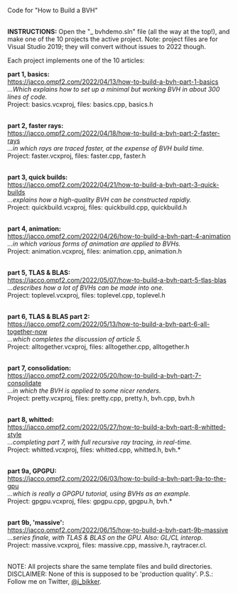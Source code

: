 Code for "How to Build a BVH"<br><br>

<b>INSTRUCTIONS:</b> Open the "_ bvhdemo.sln" file (all the way at the top!), and make one of the 10 projects the active project. Note: project files are for Visual Studio 2019; they will convert without issues to 2022 though.

Each project implements one of the 10 articles:

<b>part 1, basics:</b><br>
https://jacco.ompf2.com/2022/04/13/how-to-build-a-bvh-part-1-basics<br>
<i>...Which explains how to set up a minimal but working BVH in about 300 lines of code.</i><br>
Project: basics.vcxproj, files: basics.cpp, basics.h<br><br>

<b>part 2, faster rays:</b><br>
https://jacco.ompf2.com/2022/04/18/how-to-build-a-bvh-part-2-faster-rays<br>
<i>...in which rays are traced faster, at the expense of BVH build time.</i><br>
Project: faster.vcxproj, files: faster.cpp, faster.h<br><br>

<b>part 3, quick builds:</b><br>
https://jacco.ompf2.com/2022/04/21/how-to-build-a-bvh-part-3-quick-builds<br>
<i>...explains how a high-quality BVH can be constructed rapidly.</i><br>
Project: quickbuild.vcxproj, files: quickbuild.cpp, quickbuild.h<br><br>

<b>part 4, animation:</b><br>
https://jacco.ompf2.com/2022/04/26/how-to-build-a-bvh-part-4-animation<br>
<i>...in which various forms of animation are applied to BVHs.</i><br>
Project: animation.vcxproj, files: animation.cpp, animation.h<br><br>

<b>part 5, TLAS & BLAS:</b><br>
https://jacco.ompf2.com/2022/05/07/how-to-build-a-bvh-part-5-tlas-blas<br>
<i>...describes how a lot of BVHs can be made into one.</i><br>
Project: toplevel.vcxproj, files: toplevel.cpp, toplevel.h<br><br>

<b>part 6, TLAS & BLAS part 2:</b><br>
https://jacco.ompf2.com/2022/05/13/how-to-build-a-bvh-part-6-all-together-now<br>
<i>...which completes the discussion of article 5.</i><br>
Project: alltogether.vcxproj, files: alltogether.cpp, alltogether.h<br><br>

<b>part 7, consolidation:</b><br>
https://jacco.ompf2.com/2022/05/20/how-to-build-a-bvh-part-7-consolidate<br>
<i>...in which the BVH is applied to some nicer renders.</i><br>
Project: pretty.vcxproj, files: pretty.cpp, pretty.h, bvh.cpp, bvh.h<br><br>

<b>part 8, whitted:</b><br>
https://jacco.ompf2.com/2022/05/27/how-to-build-a-bvh-part-8-whitted-style<br>
<i>...completing part 7, with full recursive ray tracing, in real-time.</i><br>
Project: whitted.vcxproj, files: whitted.cpp, whitted.h, bvh.*<br><br>

<b>part 9a, GPGPU:</b><br>
https://jacco.ompf2.com/2022/06/03/how-to-build-a-bvh-part-9a-to-the-gpu<br>
<i>...which is really a GPGPU tutorial, using BVHs as an example.</i><br>
Project: gpgpu.vcxproj, files: gpgpu.cpp, gpgpu.h, bvh.*<br><br>

<b>part 9b, 'massive':</b><br>
https://jacco.ompf2.com/2022/06/15/how-to-build-a-bvh-part-9b-massive<br>
<i>...series finale, with TLAS & BLAS on the GPU. Also: GL/CL interop.</i><br>
Project: massive.vcxproj, files: massive.cpp, massive.h, raytracer.cl.<br><br>

NOTE: All projects share the same template files and build directories.<br>
DISCLAIMER: None of this is supposed to be 'production quality'.
P.S.: Follow me on Twitter, <a href="https://twitter.com/j_bikker">@j_bikker</a>.
